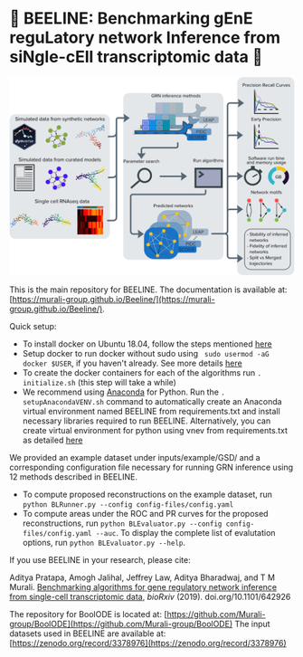# :honeybee: BEELINE: Benchmarking gEnE reguLatory network Inference from siNgle-cEll transcriptomic data :honeybee:
![Overview of BEELINE](docs/figs/overview-graphic.png )

This is the main repository for BEELINE. The documentation is available at: [https://murali-group.github.io/Beeline/](https://murali-group.github.io/Beeline/).

Quick setup:
- To install docker on Ubuntu 18.04, follow the steps mentioned [here](https://www.digitalocean.com/community/tutorials/how-to-install-and-use-docker-on-ubuntu-18-04)
- Setup docker to run docker without sudo using ` sudo usermod -aG docker $USER`, if you haven't already. See more details [here](https://askubuntu.com/questions/477551/how-can-i-use-docker-without-sudo)
- To create the docker containers for each of the algorithms run `. initialize.sh` (this step will take a while)
- We recommend using [Anaconda](https://www.anaconda.com/) for Python. Run the `. setupAnacondaVENV.sh` command to automatically create an Anaconda virtual environment named BEELINE from requirements.txt and install necessary libraries required to run BEELINE. Alternatively, you can create virtual environment for python using vnev from requirements.txt as detailed [here](https://packaging.python.org/guides/installing-using-pip-and-virtual-environments/)

We provided an example dataset under inputs/example/GSD/ and a corresponding configuration file necessary for running GRN inference using 12 methods described in BEELINE. 
- To compute proposed reconstructions on the example dataset, run `python BLRunner.py --config config-files/config.yaml`
- To compute areas under the ROC and PR curves for the proposed reconstructions, run `python BLEvaluator.py --config config-files/config.yaml --auc`. To display the complete list of evalutation options, run `python BLEvaluator.py --help`.


If you use BEELINE in your research, please cite:

Aditya Pratapa, Amogh Jalihal, Jeffrey Law, Aditya Bharadwaj, and T M Murali. [Benchmarking algorithms for gene regulatory network inference from single-cell transcriptomic data](https://doi.org/10.1101/642926), _bioRxiv_ (2019). doi.org/10.1101/642926

The repository for BoolODE is located at: [https://github.com/Murali-group/BoolODE](https://github.com/Murali-group/BoolODE)
The input datasets used in BEELINE are available at: [https://zenodo.org/record/3378976](https://zenodo.org/record/3378976)
